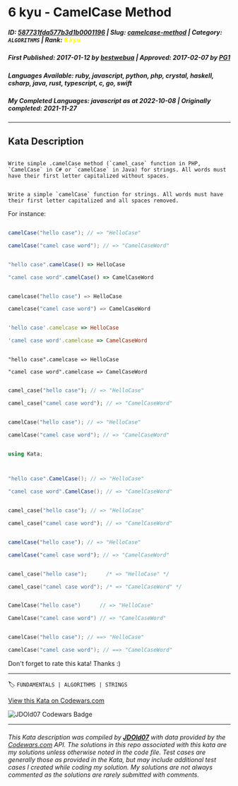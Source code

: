 # 6 kyu - CamelCase Method

##### **ID**: [587731fda577b3d1b0001196](https://www.codewars.com/kata/587731fda577b3d1b0001196) | **Slug**: [camelcase-method](https://www.codewars.com/kata/587731fda577b3d1b0001196) | **Category**: `ALGORITHMS` | **Rank**: <span style="color:yellow">6 kyu</span>

##### **First Published**: 2017-01-12 ***by*** [bestwebua](https://www.codewars.com/users/bestwebua) | **Approved**: 2017-02-07 ***by*** [PG1](https://www.codewars.com/users/PG1)

##### **Languages Available**: ruby, javascript, python, php, crystal, haskell, csharp, java, rust, typescript, c, go, swift

##### **My Completed Languages**: javascript ***as at*** 2022-10-08 | **Originally completed**: 2021-11-27

---

## Kata Description


```if-not:swift

Write simple .camelCase method (`camel_case` function in PHP, `CamelCase` in C# or `camelCase` in Java) for strings. All words must have their first letter capitalized without spaces.

```

```if:swift

Write a simple `camelCase` function for strings. All words must have their first letter capitalized and all spaces removed.

```

For instance:



```java

camelCase("hello case"); // => "HelloCase"

camelCase("camel case word"); // => "CamelCaseWord"

```

```javascript

"hello case".camelCase() => HelloCase

"camel case word".camelCase() => CamelCaseWord

```

```python

camelcase("hello case") => HelloCase

camelcase("camel case word") => CamelCaseWord

```

```ruby

'hello case'.camelcase => HelloCase

'camel case word'.camelcase => CamelCaseWord

```

```crystal

"hello case".camelcase => HelloCase

"camel case word".camelcase => CamelCaseWord

```

```php

camel_case("hello case"); // => "HelloCase"

camel_case("camel case word"); // => "CamelCaseWord"

```

```cpp

camelCase("hello case"); // => "HelloCase"

camelCase("camel case word"); // => "CamelCaseWord"

```

```c#

using Kata;



"hello case".CamelCase(); // => "HelloCase"

"camel case word".CamelCase(); // => "CamelCaseWord"

```

```rust

camel_case("hello case"); // => "HelloCase"

camel_case("camel case word"); // => "CamelCaseWord"

```

```typescript

camelCase("hello case"); // => "HelloCase"

camelCase("camel case word"); // => "CamelCaseWord"

```

```c

camel_case("hello case");      /* => "HelloCase" */

camel_case("camel case word"); /* => "CamelCaseWord" */

```

```go

CamelCase("hello case")      // => "HelloCase"

CamelCase("camel case word") // => "CamelCaseWord"

```

```swift

camelCase("hello case"); // ==> "HelloCase"

camelCase("camel case word"); // ==> "CamelCaseWord"

```



Don't forget to rate this kata! Thanks :)

---


🏷 `FUNDAMENTALS | ALGORITHMS | STRINGS`


[View this Kata on Codewars.com](https://www.codewars.com/kata/587731fda577b3d1b0001196)

![](https://www.codewars.com/users/jdold07/badges/large "JDOld07 Codewars Badge")

---

###### *This Kata description was compiled by [**JDOld07**](https://tpstech.dev) with data provided by the [Codewars.com](https://www.codewars.com) API.  The solutions in this repo associated with this kata are my solutions unless otherwise noted in the code file.  Test cases are generally those as provided in the Kata, but may include additional test cases I created while coding my solution.  My solutions are not always commented as the solutions are rarely submitted with comments.*
